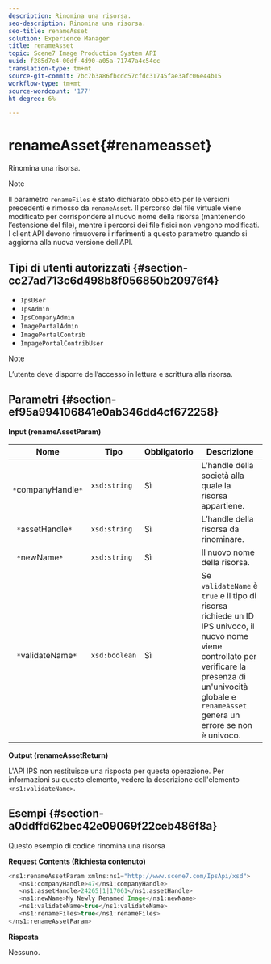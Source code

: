 ```yaml
---
description: Rinomina una risorsa.
seo-description: Rinomina una risorsa.
seo-title: renameAsset
solution: Experience Manager
title: renameAsset
topic: Scene7 Image Production System API
uuid: f285d7e4-00df-4d90-a05a-71747a4c54cc
translation-type: tm+mt
source-git-commit: 7bc7b3a86fbcdc57cfdc31745fae3afc06e44b15
workflow-type: tm+mt
source-wordcount: '177'
ht-degree: 6%

---
```



# renameAsset{#renameasset}

Rinomina una risorsa.

>[!NOTE]
>
>Il parametro `renameFiles` è stato dichiarato obsoleto per le versioni precedenti e rimosso da `renameAsset`. Il percorso del file virtuale viene modificato per corrispondere al nuovo nome della risorsa (mantenendo l’estensione del file), mentre i percorsi dei file fisici non vengono modificati. I client API devono rimuovere i riferimenti a questo parametro quando si aggiorna alla nuova versione dell&#39;API.

## Tipi di utenti autorizzati {#section-cc27ad713c6d498b8f056850b20976f4}

* `IpsUser`
* `IpsAdmin`
* `IpsCompanyAdmin`
* `ImagePortalAdmin`
* `ImagePortalContrib`
* `ImpagePortalContribUser`

>[!NOTE]
>
>L’utente deve disporre dell’accesso in lettura e scrittura alla risorsa.

## Parametri {#section-ef95a994106841e0ab346dd4cf672258}

**Input (renameAssetParam)**

| Nome | Tipo | Obbligatorio | Descrizione |
|---|---|---|---|
| ` *`companyHandle`*` | `xsd:string` | Sì | L’handle della società alla quale la risorsa appartiene. |
| ` *`assetHandle`*` | `xsd:string` | Sì | L’handle della risorsa da rinominare. |
| ` *`newName`*` | `xsd:string` | Sì | Il nuovo nome della risorsa. |
| ` *`validateName`*` | `xsd:boolean` | Sì | Se `validateName` è `true` e il tipo di risorsa richiede un ID IPS univoco, il nuovo nome viene controllato per verificare la presenza di un&#39;univocità globale e `renameAsset` genera un errore se non è univoco. |

**Output (renameAssetReturn)**

L&#39;API IPS non restituisce una risposta per questa operazione. Per informazioni su questo elemento, vedere la descrizione dell&#39;elemento `<ns1:validateName>`.

## Esempi {#section-a0ddffd62bec42e09069f22ceb486f8a}

Questo esempio di codice rinomina una risorsa

**Request Contents (Richiesta contenuto)**

```java
<ns1:renameAssetParam xmlns:ns1="http://www.scene7.com/IpsApi/xsd">
   <ns1:companyHandle>47</ns1:companyHandle>
   <ns1:assetHandle>24265|1|17061</ns1:assetHandle>
   <ns1:newName>My Newly Renamed Image</ns1:newName>
   <ns1:validateName>true</ns1:validateName>
   <ns1:renameFiles>true</ns1:renameFiles>
</ns1:renameAssetParam>
```

**Risposta**

Nessuno.
